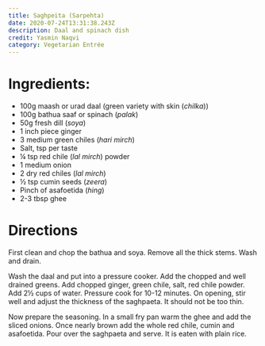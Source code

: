 ```yaml
---
title: Saghpeita (Sarpehta)
date: 2020-07-24T13:31:38.243Z
description: Daal and spinach dish
credit: Yasmin Naqvi
category: Vegetarian Entrée
---
```

# Ingredients:
* 100g maash or urad daal (green variety with skin (_chilka_))             
* 100g bathua saaf or spinach (_palak_)
* 50g fresh dill (_soya_)
* 1 inch piece ginger
* 3 medium green chiles (_hari mirch_)
* Salt, tsp per taste
* ¼ tsp red chile (_lal mirch_) powder
* 1 medium onion
* 2 dry red chiles (_lal mirch_)
* ½ tsp cumin seeds (_zeera_)
* Pinch of asafoetida (_hing_)
* 2-3 tbsp ghee

# Directions
First clean and chop the bathua and soya. Remove all the thick stems. Wash and drain.

Wash the daal and put into a pressure cooker. Add the chopped and well drained greens. Add chopped ginger, green chile, salt, red chile powder. Add 2½ cups of water. Pressure cook for 10-12 minutes. On opening, stir well and adjust the thickness of the saghpaeta. It should not be too thin.

Now prepare the seasoning. In a small fry pan warm the ghee and add the sliced onions. Once nearly brown add the whole red chile, cumin and asafoetida. Pour over the saghpaeta and serve. It is eaten with plain rice.
